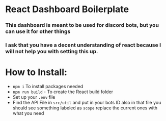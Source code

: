 # React Dashboard Boilerplate
### This dashboard is meant to be used for discord bots, but you can use it for other things
### I ask that you have a decent understanding of react because I will not help you with setting this up.

# How to Install:
- `npm i` To install packages needed
- `npm run build` - To create the React build folder
- Set up your `.env` file
- Find the API File in `src/util` and put in your bots ID
also in that file you should see something labeled as `scope` replace the current ones with what you need